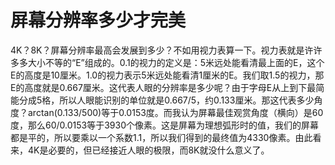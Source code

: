 屏幕分辨率多少才完美
=====================

4K？8K？屏幕分辨率最高会发展到多少？不如用视力表算一下。视力表就是许许多多大小不等的“E”组成的。0.1的视力的定义是：5米远处能看清最上面的E，这个E的高度是10厘米。1.0的视力表示5米远处能看清1厘米的E。我们取1.5的视力，那E的高度就是0.667厘米。这代表人眼的分辨率是多少呢？由于字母E从上到下最简能分成5格，所以人眼能识别的单位就是0.667/5，约0.133厘米。那这代表多少角度？arctan(0.133/500)等于0.0153度。而我认为屏幕最佳观赏角度（横向）是60度，那么60/0.0153等于3930个像素。这是屏幕为理想弧形时的值，我们的屏幕都是平的，所以要乘以一个系数1.1，所以我们得到的最终值为4330像素。由此看来，4K是必要的，但已经接近人眼的极限，而8K就没什么意义了。
